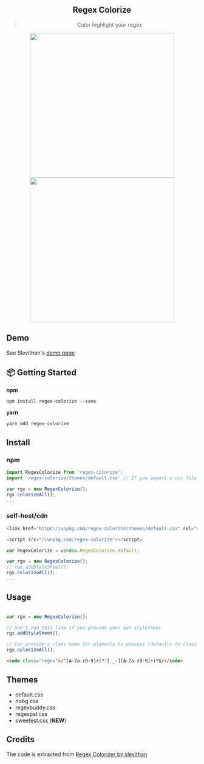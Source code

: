  <div align="center">
 
  <h2>Regex Colorize</h2>
  <blockquote>Color highlight your regex</blockquote>

  <img align="center" width="380" src="https://i.imgur.com/8kyJODb.png" /> 
<br />

 <img align="center" width="380" src="https://i.imgur.com/QGRly2q.png" /> 
</div>

## Demo

See Slevithan's [demo page](http://stevenlevithan.com/regex/colorizer/)

## 📦 Getting Started
**npm**
```
npm install regex-colorize --save
```
**yarn**
```
yarn add regex-colorize 
```

## Install

### npm
```js
import RegexColorize from 'regex-colorize';
import 'regex-colorize/themes/default.css' // If you import a css file in your library

var rgx = new RegexColorize();
rgx.colorizeAll();
...
```

### self-host/cdn
```js
<link href="https://unpkg.com/regex-colorize/themes/default.css" rel="stylesheet">

<script src="//unpkg.com/regex-colorize"></script>

var RegexColorize = window.RegexColorize.default;

var rgx = new RegexColorize();
// rgx.addStyleSheet();
rgx.colorizeAll();
...
```

## Usage

```js

var rgx = new RegexColorize();

// Don't run this line if you provide your own stylesheet
rgx.addStyleSheet();

// Can provide a class name for elements to process (defaults to class 'regex')
rgx.colorizeAll();
```

```html
<code class="regex">/^[A-Za-z0-9]+(?:[ _-][A-Za-z0-9]+)*$/</code>
```


## Themes

- default.css
- nobg.css
- regexbuddy.css
- regexpal.css
- sweetest.css (**NEW**)

## Credits 

The code is extracted from 
[Regex Colorizer by slevithan](https://github.com/slevithan/regex-colorizer)